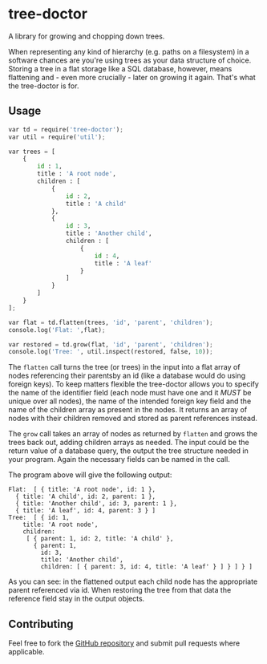# tree-doctor

A library for growing and chopping down trees.

When representing any kind of hierarchy (e.g. paths on a filesystem)
in a software chances are you're using trees as your data structure of
choice. Storing a tree in a flat storage like a SQL database, however,
means flattening and - even more crucially - later on growing it again.
That's what the tree-doctor is for.

## Usage
```python
var td = require('tree-doctor');
var util = require('util');

var trees = [
    { 
        id : 1,
        title : 'A root node',
        children : [
            {
                id : 2,
                title : 'A child'
            },
            {
                id : 3,
                title : 'Another child',
                children : [
                    {
                        id : 4,
                        title : 'A leaf'
                    }
                ]
            }
        ]
    }
];

var flat = td.flatten(trees, 'id', 'parent', 'children');
console.log('Flat: ',flat);

var restored = td.grow(flat, 'id', 'parent', 'children');
console.log('Tree: ', util.inspect(restored, false, 10));
```

The `flatten` call turns the tree (or trees) in the input into a flat
array of nodes referencing their parentsby an id (like a database would
do using foreign keys). To keep matters flexible the tree-doctor allows
you to specify the name of the identifier field (each node must have one
and it *MUST* be unique over all nodes), the name of the intended
foreign key field and the name of the children array as present in the
nodes. It returns an array of nodes with their children removed and
stored as parent references instead.

The `grow` call takes an array of nodes as returned by `flatten` and
grows the trees back out, adding children arrays as needed. The input
could be the return value of a database query, the output the tree
structure needed in your program. Again the necessary fields can be named
in the call.

The program above will give the following output:
```
Flat:  [ { title: 'A root node', id: 1 },
  { title: 'A child', id: 2, parent: 1 },
  { title: 'Another child', id: 3, parent: 1 },
  { title: 'A leaf', id: 4, parent: 3 } ]
Tree:  [ { id: 1,
    title: 'A root node',
    children: 
     [ { parent: 1, id: 2, title: 'A child' },
       { parent: 1,
         id: 3,
         title: 'Another child',
         children: [ { parent: 3, id: 4, title: 'A leaf' } ] } ] } ]
```
As you can see: in the flattened output each child node has the 
appropriate parent referenced via id. When restoring the tree
from that data the reference field stay in the output objects.

## Contributing

Feel free to fork the [GitHub repository](https://github.com/DerNamenlose/tree-doctor)
and submit pull requests where applicable.
